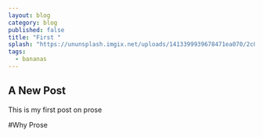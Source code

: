 ```yaml
---
layout: blog
category: blog
published: false
title: "First "
splash: "https://ununsplash.imgix.net/uploads/1413399939678471ea070/2c0343f7?fit=crop&fm=jpg&h=725&q=75&w=1050"
tags: 
  - bananas
---
```


## A New Post

This is my first post on prose 

#Why Prose


